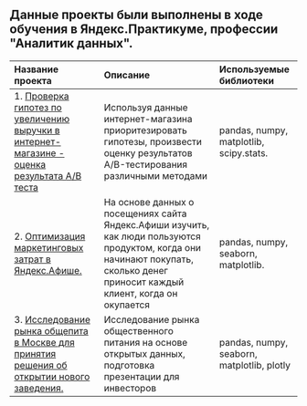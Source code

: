 ## Данные проекты были выполнены в ходе обучения в Яндекс.Практикуме, профессии "Аналитик данных".

| Название проекта | Описание | Используемые библиотеки | 
| :---------------------- | :---------------------- | :---------------------- |
|1. [Проверка гипотез по увеличению выручки в интернет-магазине - оценка результата А/В теста](https://github.com/StepanKuchin/MyProjects/tree/main/myprojects/Evaluation%20of%20the%20results%20of%20the%20AB%20test) | Используя данные интернет-магазина приоритезировать гипотезы, произвести оценку результатов A/B-тестирования различными методами| pandas, numpy, matplotlib, scipy.stats.|
|2. [Оптимизация маркетинговых затрат в Яндекс.Афише.](https://github.com/StepanKuchin/MyProjects/tree/main/myprojects/Optimization%20of%20marketing%20costs)| На основе данных о посещениях сайта Яндекс.Афиши изучить, как люди пользуются продуктом, когда они начинают покупать, сколько денег приносит каждый клиент, когда он окупается| pandas, numpy, seaborn, matplotlib.|
|3. [Исследование рынка общепита в Москве для принятия решения об открытии нового заведения.](https://github.com/StepanKuchin/MyProjects/tree/main/myprojects/research_market_catering) | Исследование рынка общественного питания на основе открытых данных, подготовка презентации для инвесторов | pandas, numpy, seaborn, matplotlib, plotly |

